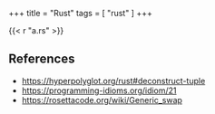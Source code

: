 +++
title = "Rust"
tags = [ "rust" ]
+++

{{< r "a.rs" >}}

## References

- <https://hyperpolyglot.org/rust#deconstruct-tuple>
- <https://programming-idioms.org/idiom/21>
- <https://rosettacode.org/wiki/Generic_swap>
